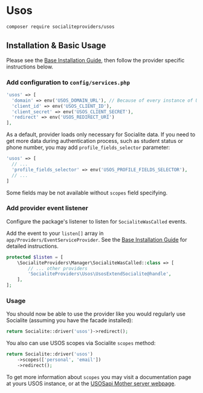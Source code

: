 # Usos

```bash
composer require socialiteproviders/usos
```

## Installation & Basic Usage

Please see the [Base Installation Guide](https://socialiteproviders.com/usage/), then follow the provider specific instructions below.

### Add configuration to `config/services.php`

```php
'usos' => [
  'domain' => env('USOS_DOMAIN_URL'), // Because of every instance of USOS is self-hosted
  'client_id' => env('USOS_CLIENT_ID'),
  'client_secret' => env('USOS_CLIENT_SECRET'),
  'redirect' => env('USOS_REDIRECT_URI')
],
```

As a default, provider loads only necessary for Socialite data. If you need to get more data during authentication process, such as student status or phone number, you may add ```profile_fields_selector``` parameter:

```php
'usos' => [
  // ...
  'profile_fields_selector' => env('USOS_PROFILE_FIELDS_SELECTOR'),
  // ...
]
```

Some fields may be not available without ```scopes``` field specifying.

### Add provider event listener

Configure the package's listener to listen for `SocialiteWasCalled` events.

Add the event to your `listen[]` array in `app/Providers/EventServiceProvider`. See the [Base Installation Guide](https://socialiteproviders.com/usage/) for detailed instructions.

```php
protected $listen = [
    \SocialiteProviders\Manager\SocialiteWasCalled::class => [
        // ... other providers
        'SocialiteProviders\Usos\UsosExtendSocialite@handle',
    ],
];
```

### Usage

You should now be able to use the provider like you would regularly use Socialite (assuming you have the facade installed):

```php
return Socialite::driver('usos')->redirect();
```

You also can use USOS scopes via Socialite ```scopes``` method:

```php
return Socialite::driver('usos')
    ->scopes(['personal', 'email'])
    ->redirect();
```

To get more information about ```scopes``` you may visit a documentation page at yours USOS instance, or at the [USOSapi Mother server webpage](https://apps.usos.edu.pl/developers/api/authorization/).
